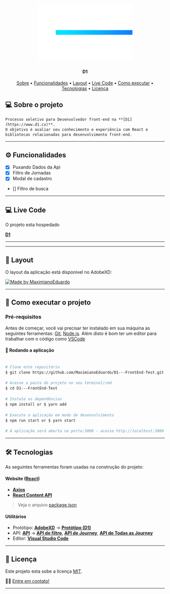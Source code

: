 
<h1 align="center">
    <img alt="D1 Teste FrontEnd" title="#D1" style="width: 300px" src="./src/assets/images/logotipo-branco.png" />
</h1>

<h4 align="center"> 
	D1
</h4>

<p align="center">
 <a href="#-sobre-o-projeto">Sobre</a> •
 <a href="#-funcionalidades">Funcionalidades</a> •
 <a href="#-layout">Layout</a> • 
 <a href="#-layout">Live Code</a> • 
 <a href="#-como-executar-o-projeto">Como executar</a> • 
 <a href="#-tecnologias">Tecnologias</a> • 
 <a href="#user-content--licença">Licença</a>
</p>


## 💻 Sobre o projeto

	Processo seletivo para Desenvolvedor front-end​ na **[D1](https://www.d1.cx)**. 
	O objetivo é avaliar seu conhecimento e experiência com React e bibliotecas relacionadas para desenvolvimento front-end.
---

## ⚙️ Funcionalidades

- [x] Puxando Dados da Api
- [x] Filtro de Jornadas
- [x] Modal de cadastro
- [] Filtro de busca


---

## 💻 Live Code

O projeto esta hospedado 

**[D1]()**


---


---

## 🎨 Layout

O layout da aplicação está disponível no AdobeXD:

<a href="https://xd.adobe.com/view/f41cc902-3388-42d8-826a-8cbd874656bb-a14f/">
  <img alt="Made by MaximianoEduardo" src="https://img.shields.io/badge/Acessar%20Layout-adobeXD-red">
</a>

---

## 🚀 Como executar o projeto

### Pré-requisitos

Antes de começar, você vai precisar ter instalado em sua máquina as seguintes ferramentas:
[Git](https://git-scm.com), [Node.js](https://nodejs.org/en/). 
Além disto é bom ter um editor para trabalhar com o código como [VSCode](https://code.visualstudio.com/)

#### 🧭 Rodando a aplicação

```bash

# Clone este repositório
$ git clone https://github.com/MaximianoEduardo/D1---FrontEnd-Test.git

# Acesse a pasta do projeto no seu terminal/cmd
$ cd D1---FrontEnd-Test

# Instale as dependências
$ npm install or $ yarn add

# Execute a aplicação em modo de desenvolvimento
$ npm run start or $ yarn start

# A aplicação será aberta na porta:3000 - acesse http://localhost:3000

```

---

## 🛠 Tecnologias

As seguintes ferramentas foram usadas na construção do projeto:

#### **Website**  ([React](https://reactjs.org/))

-   **[Axios](https://github.com/axios/axios)**
-   **[React Content API](https://pt-br.reactjs.org/docs/context.html)**

> Veja o arquivo  [package.json](https://github.com/tgmarinho/README-ecoleta/blob/master/web/package.json)


#### **Utilitários**

-   Protótipo:  **[AdobeXD](https://xd.adobe.com)**  →  **[Protótipo (D1)](https://xd.adobe.com/view/f41cc902-3388-42d8-826a-8cbd874656bb-a14f/)**
-   API:  **[API](https://api-d1-test.herokuapp.com/api/)**  →  **[API de filtro](https://api-d1-test.herokuapp.com/api/filter)**,  **[API de Journey](https://api-d1-test.herokuapp.com/api/journey/5)**, **[API de Todas as Journey](https://api-d1-test.herokuapp.com/api/journey)**
-   Editor:  **[Visual Studio Code](https://code.visualstudio.com/)** 

---

## 📝 Licença

Este projeto esta sobe a licença [MIT](./LICENSE).

👋🏽 [Entre em contato!](www.linkedin.com/in/eduardo-maximiano-8029a6124)

---
